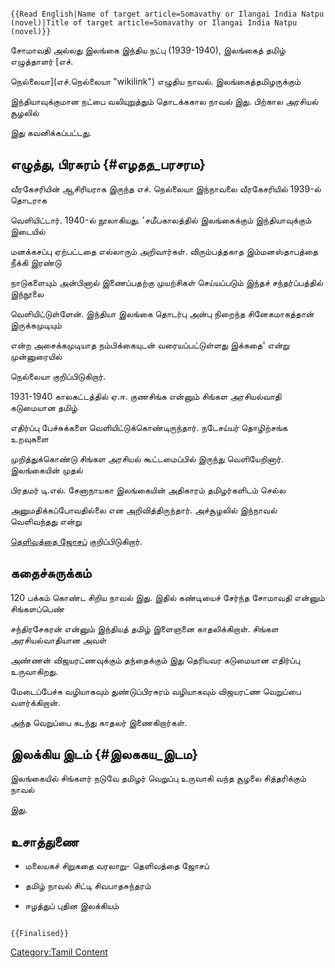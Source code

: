```{=mediawiki}
{{Read English|Name of target article=Somavathy or Ilangai India Natpu (novel)|Title of target article=Somavathy or Ilangai India Natpu (novel)}}
```
சோமாவதி அல்லது இலங்கை இந்திய நட்பு (1939-1940), இலங்கைத் தமிழ் எழுத்தாளர் [எச்.
நெல்லையா](எச்.நெல்லையா "wikilink") எழுதிய நாவல். இலங்கைத்தமிழருக்கும்
இந்தியாவுக்குமான நட்பை வலியுறுத்தும் தொடக்ககால நாவல் இது. பிற்கால அரசியல் சூழலில்
இது கவனிக்கப்பட்டது.

## எழுத்து, பிரசுரம் {#எழதத_பரசரம}

வீரகேசரியின் ஆசிரியராக இருந்த எச். நெல்லையா இந்நாவலை வீரகேசரியில் 1939-ல் தொடராக
வெளியிட்டார். 1940-ல் நூலாகியது. \'சமீபகாலத்தில் இலங்கைக்கும் இந்தியாவுக்கும் இடையில்
மனக்கசப்பு ஏற்பட்டதை எல்லாரும் அறிவார்கள். விரும்பத்தகாத இம்மனஸ்தாபத்தை நீக்கி இரண்டு
நாடுகளையும் அன்பினால் இணைப்பதற்கு முயற்சிகள் செய்யப்படும் இந்தச் சந்தர்ப்பத்தில் இந்நூலை
வெளியிட்டுள்ளேன். இந்தியா இலங்கை தொடர்பு அன்பு நிறைந்த சினேகமாகத்தான் இருக்கமுடியும்
என்ற அசைக்கமுடியாத நம்பிக்கையுடன் வரையப்பட்டுள்ளது இக்கதை' என்று முன்னுரையில்
நெல்லையா குறிப்பிடுகிறார்.

1931-1940 காலகட்டத்தில் ஏ.ஈ. குணசிங்க என்னும் சிங்கள அரசியல்வாதி கடுமையான தமிழ்
எதிர்ப்பு பேச்சுக்களை வெளியிட்டுக்கொண்டிருந்தார். நடேசய்யர் தொழிற்சங்க உறவுகளை
முறித்துக்கொண்டு சிங்கள அரசியல் கூட்டமைப்பில் இருந்து வெளியேறினார். இலங்கையின் முதல்
பிரதமர் டி.எல். சேனாநாயகா இலங்கையின் அதிகாரம் தமிழர்களிடம் செல்ல
அனுமதிக்கப்போவதில்லை என அறிவித்திருந்தார். அச்சூழலில் இந்நாவல் வெளிவந்தது என்று
[தெளிவத்தை ஜோசப்](தெளிவத்தை_ஜோசப் "wikilink") குறிப்பிடுகிறார்.

## கதைச்சுருக்கம்

120 பக்கம் கொண்ட சிறிய நாவல் இது. இதில் கண்டியைச் சேர்ந்த சோமாவதி என்னும் சிங்களப்பெண்
சந்திரசேகரன் என்னும் இந்தியத் தமிழ் இளைஞனை காதலிக்கிறாள். சிங்கள அரசியல்வாதியான அவள்
அண்ணன் விஜயரட்ணவுக்கும் தந்தைக்கும் இது தெரியவர கடுமையான எதிர்ப்பு உருவாகிறது.
மேடைப்பேச்சு வழியாகவும் துண்டுப்பிரசுரம் வழியாகவும் விஜயரட்ண வெறுப்பை வளர்க்கிறான்.
அந்த வெறுப்பை கடந்து காதலர் இணைகிறார்கள்.

## இலக்கிய இடம் {#இலககய_இடம}

இலங்கையில் சிங்களர் நடுவே தமிழர் வெறுப்பு உருவாகி வந்த சூழலை சித்தரிக்கும் நாவல்
இது.

## உசாத்துணை

-   மலையகச் சிறுகதை வரலாறு- தெளிவத்தை ஜோசப்
-   தமிழ் நாவல் சிட்டி சிவபாதசுந்தரம்
-   ஈழத்துப் புதின இலக்கியம்

```{=mediawiki}
{{Finalised}}
```
[Category:Tamil Content](Category:Tamil_Content "wikilink")
